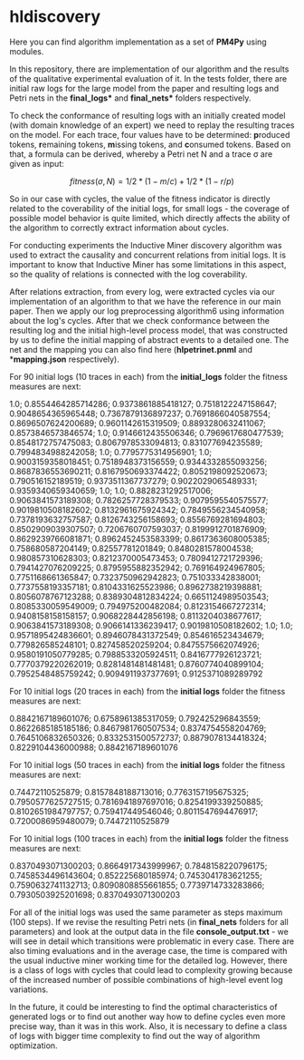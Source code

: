 # hldiscovery

Here you can find algorithm implementation as a set of __PM4Py__ using modules.

In this repository, there are implementation of our algorithm and the results of the qualitative experimental evaluation of it.
In the tests folder, there are initial raw logs for the large model from the paper and resulting logs and Petri nets in the __final_logs*__ and __final_nets*__ folders respectively.

To check the conformance of resulting logs with an initially created model (with domain knowledge of an expert) we need to replay the resulting traces on the model. For each trace, four values have to be determined: **p**roduced tokens, **r**emaining tokens, **m**issing tokens, and **c**onsumed tokens. Based on that, a formula can be derived, whereby a Petri net N and a trace σ are given as input:

$$ fitness(σ,N) = 1/2*(1-m/c)+1/2*(1-r/p) $$

So in our case with cycles, the value of the fitness indicator is directly related to the coverability of the initial logs, for small logs - the coverage of possible model behavior is quite limited, which directly affects the ability of the algorithm to correctly extract information about cycles.

For conducting experiments the Inductive Miner discovery algorithm was used to extract the causality and concurrent relations from initial logs. It is important to know that Inductive Miner has some limitations in this aspect, so the quality of relations is connected with the log coverability.

After relations extraction, from every log, were extracted cycles via our implementation of an algorithm to that we have the reference in our main paper. Then we apply our log preprocessing algorithm6 using information about the log's cycles. After that we check conformance between the resulting log and the initial high-level process model, that was constructed by us to define the initial mapping of abstract events to a detailed one. The net and the mapping you can also find here  (**hlpetrinet.pnml** and ***mapping.json** respectively).

For 90 initial logs (10 traces in each) from the  **initial_logs** folder the fitness measures are next:

1.0; 0.8554464285714286; 0.9373861885418127; 0.7518122247158647; 0.9048654365965448; 0.7367879136897237; 0.7691866040587554; 0.8696507624200689; 0.9601142615319509; 0.8893280632411067; 0.8573846573846574; 1.0; 0.9146612435506346; 0.7969617680477539; 0.8548172757475083; 0.8067978533094813; 0.831077694235589; 0.7994834988242058; 1.0; 0.7795775314956901; 1.0; 0.9003159358018451; 0.7518948373156559; 0.9344332855093256; 0.8687836553690211; 0.8167950693374422; 0.8052198092520673; 0.790516152189519; 0.9373511367737279; 0.9022029065489331; 0.9359340659340659; 1.0; 1.0; 0.8828231292517006; 0.9063841573189308; 0.7826257728379533; 0.9079595540575577; 0.9019810508182602; 0.8132961675924342; 0.7849556234540958; 0.7378193632757587; 0.8126743256158693; 0.8556769281694803; 0.8502909039307507; 0.7206760707593037; 0.8199912701876909; 0.8629239766081871; 0.8962452453583399; 0.8617363608005385; 0.758680587204149; 0.82557781201849; 0.8480281578004538; 0.980857310628303; 0.8212370005473453; 0.7809412721729396; 0.7941427076209225; 0.8795955882352942; 0.769164924967805; 0.7751168661365847; 0.7323750962942823; 0.751033342838001; 0.7737558193357181; 0.8104331625523986; 0.8962738219398881; 0.8056078767123288; 0.8389304812834224; 0.6651124989503543; 0.8085330059549009; 0.794975200482084; 0.8123154667272314; 0.9408158158158157; 0.9068228442856198; 0.8113204038677617; 0.9063841573189308; 0.9066141336239417; 0.9019810508182602; 1.0; 1.0; 0.9571895424836601; 0.8946078431372549; 0.854616523434679; 0.779826585248101; 0.827458520259204; 0.8475575662074926; 0.9580191050779285; 0.7988533205924511; 0.8416777926123721; 0.7770379220262019; 0.8281481481481481; 0.8760774040899104; 0.7952548485759242; 0.9094911937377691; 0.9125371089289792

For 10 initial logs (20 traces in each) from the **initial logs** folder the fitness measures are next:

0.8842167189601076; 0.6758961385317059; 0.792425296843559; 0.8622685185185186; 0.8467981760507534; 0.8374754558204769; 0.7645106832650326; 0.8332531500572737; 0.8879078134418324; 0.8229104436000988; 0.8842167189601076

For 10 initial logs (50 traces in each) from the **initial logs** folder the fitness measures are next:

0.74472110525879; 0.8157848188713016; 0.7763157195675325; 0.7950577625727515; 0.7816941897697016; 0.8254199339250885; 0.8102651984797757; 0.759417449546046; 0.8011547694476917; 0.7200086959480079; 0.74472110525879

For 10 initial logs (100 traces in each) from the **initial logs** folder the fitness measures are next:

0.8370493071300203; 0.8664917343999967; 0.7848158220796175; 0.7458534496143604; 0.852225680185974; 0.7453041783621255; 0.7590632741132713; 0.8090808855661855; 0.7739714733283866; 0.7930503925201698; 0.8370493071300203

For all of the initial logs was used the same parameter as steps maximum (100 steps). If we revise the resulting Petri nets (in **final_nets** folders for all parameters) and look at the output data in the file **console_output.txt** - we will see in detail which transitions were problematic in every case. There are also timing evaluations and in the average case, the time is compared with the usual inductive miner working time for the detailed log. However, there is a class of logs with cycles that could lead to complexity growing because of the increased number of possible combinations of high-level event log variations.

In the future, it could be interesting to find the optimal characteristics of generated logs or to find out another way how to define cycles even more precise way, than it was in this work. Also, it is necessary to define a class of logs with bigger time complexity to find out the way of algorithm optimization.

